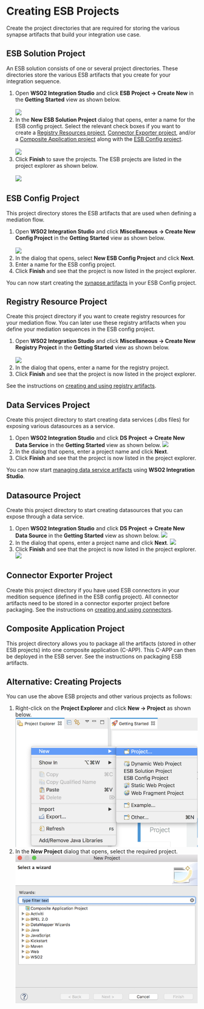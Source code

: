 # Creating ESB Projects

Create the project directories that are required for storing the various synapse artifacts that build your integration use case.

## ESB Solution Project

An ESB solution consists of one or several project directories. These directories store the various ESB artifacts that you create for your integration sequence.

<ol>
    <li>
        Open <b>WSO2 Integration Studio</b> and click <b>ESB Project → Create New</b> in the <b>Getting Started</b> view as shown below.</br></br><img src="../../assets/img/create_project/new_esb_project.png">
    </li>
    <li>
        In the <b>New ESB Solution Project</b> dialog that opens, enter a name for the ESB config project. Select the relevant check boxes if you want to create a <a href="#registry-resource-project">Registry Resources project</a>, <a href="#connector-exporter-project">Connector Exporter project</a>, and/or a <a href="#composite-application-project">Composite Application project</a> along with the <a href="#esb-config-project">ESB Config project</a>.</br></br><img src="../../assets/img/create_project/new_esb_soln_dialog.png">
    </li>
    <li>
        Click <b>Finish</b> to save the projects. The ESB projects are listed in the project explorer as shown below.</br></br>
        <img src="../../assets/img/create_project/proj_explorer.png">
    </li>
</ol>

## ESB Config Project

This project directory stores the ESB artifacts that are used when defining a mediation flow.

<ol>
    <li>
        Open <b>WSO2 Integration Studio</b> and click <b>Miscellaneous → Create New Config Project</b> in the <b>Getting Started</b> view as shown below.</br></br><img src="../../assets/img/create_project/new_config_project.png">
    </li> 
    <li>
        In the dialog that opens, select <b>New ESB Config Project</b> and click <b>Next</b>.
    </li>
    <li>
        Enter a name for the ESB config project.
    </li>
    <li>
        Click <b>Finish</b> and see that the project is now listed in the project explorer.
    </li>
</ol>

You can now start creating the [synapse artifacts](../develop/creating-artifacts/creating-an-api.md) in your ESB Config project.

## Registry Resource Project

Create this project directory if you want to create registry resources for your mediation flow. You can later use these registry artifacts when you define your mediation sequences in the ESB config project.
            
<ol>
    <li>
        Open <b>WSO2 Integration Studio</b> and click <b>Miscellaneous → Create New Registry Project</b> in the <b>Getting Started</b> view as shown below.</br></br><img src="../../assets/img/create_project/new_registy_project.png">
    </li>
    <li>
        In the dialog that opens, enter a name for the registry project. 
    </li>
    <li>
        Click <b>Finish</b> and see that the project is now listed in the project explorer.  
    </li>
</ol>

See the instructions on <a href="../../develop/creating-artifacts/creating-registry-resources/#creating-registry-resources">creating and using registry artifacts</a>.

## Data Services Project

Create this project directory to start creating data services (.dbs files) for exposing various datasources as a service.</br>
<ol>
    <li>
        Open <b>WSO2 Integration Studio</b> and click <b>DS Project → Create New Data Service</b> in the <b>Getting Started</b> view as shown below.
                    <img src="../../assets/img/create_project/data_services_project.png">
    </li>
    <li>
        In the dialog that opens, enter a project name and click <b>Next</b>.
    </li>
    <li>
        Click <b>Finish</b> and see that the project is now listed in the project explorer.
    </li>
</ol>

You can now start <a href="../../develop/creating-artifacts/data-services/creating-data-services/">managing data service artifacts</a> using <b>WSO2 Integration Studio</b>.

## Datasource Project

Create this project directory to start creating datasources that you can expose through a data service.

1. Open **WSO2 Integration Studio** and click **DS Project → Create New Data Source** in the **Getting Started** view as shown below.
    <img src="../../assets/img/create_project/datasourrce-project.png">
2. In the dialog that opens, enter a project name and click **Next**.
    <img src="../../assets/img/create_project/datasource-project-dialog.png">
3. Click **Finish** and see that the project is now listed in the project explorer.
    <img src="../../assets/img/create_project/datasource-project-explorer.png" width="400">

## Connector Exporter Project

Create this project directory if you have used ESB connectors in your medition sequence (defined in the ESB config project). All connector artifacts need to be stored in a connector exporter project before packaging. See the instructions on [creating and using connectors](../develop/creating-artifacts/adding-connectors.md).

## Composite Application Project

This project directory allows you to package all the artifacts (stored in other ESB projects) into one composite application (C-APP). This C-APP can then be deployed in the ESB server. See the instructions on packaging ESB artifacts.

<!--
<table>
    <tr>
        <td><b>ESB Solution</b></td>
        <td>An ESB solution consists of one or several project directories. These directories store the various ESB artifacts that you create for your integration sequence.
            <ol>
                <li>
                    Open <b>WSO2 Integration Studio</b> and click <b>ESB Project → Create New</b> in the <b>Getting Started</b> view as shown below.</br></br>
                    <img src="../../assets/img/create_project/new_esb_project.png">
                </li>
                <li>
                    In the <b>New ESB Solution Project</b> dialog that opens, enter a name for the ESB config project. Select the relevant check boxes if you want to create a <a href="#registry-resource-project">Registry Resources project</a>, <a href="#connector-exporter-project">Connector Exporter project</a>, and/or a <a href="#composite-application-project">Composite Application project</a> along with the <a href="#esb-config-project">ESB Config project</a>.</br></br>
                    <img src="../../assets/img/create_project/new_esb_soln_dialog.png">
                </li>
                <li>
                    Click <b>Finish</b> to save the projects. The ESB projects are listed in the project explorer as shown below.</br></br>
                    <img src="../../assets/img/create_project/proj_explorer.png">
                </li>
            </ol>
        </td>
    </tr>
    <tr>
        <td id="esb-config-project"><b>ESB Config Project</b></td>
        <td>
            This project directory stores the ESB artifacts that are used when defining a mediation flow.
            <ol>
               <li>
                    Open <b>WSO2 Integration Studio</b> and click <b>Miscellaneous → Create New Config Project</b> in the <b>Getting Started</b>view as shown below.</br></br>
                    <img src="../../assets/img/create_project/new_config_project.png">
                </li> 
                <li>
                    In the dialog that opens, select <b>New ESB Config Project</b> and click <b>Next</b>.
                </li>
                <li>
                    Enter a name for the ESB config project.
                </li>
                <li>
                    Click <b>Finish</b> and see that the project is now listed in the project explorer.
                </li>
            </ol>
            You can now start creating the <a href="#creating-synapse-artifacts">synapse artifacts</a> in your ESB Config project.
        </td>
    </tr>
    <tr>
        <td id="registry-resource-project"><b>Registry Resource Project</b></td>
        <td>
            Create this project directory if you want to create registry resources for your mediation flow. You can later use these registry artifacts when you define your mediation sequences in the ESB config project.
            <ol>
                <li>
                    Open <b>WSO2 Integration Studio</b> and click <b>Miscellaneous → Create New Registry Project</b> in the <b>Getting Started</b> view as shown below.</br></br>
                    <img src="../../assets/img/create_project/new_registy_project.png">
                </li>
                <li>
                   In the dialog that opens, enter a name for the registry project. 
                </li>
                <li>
                  Click <b>Finish</b> and see that the project is now listed in the project explorer.  
                </li>
            </ol>
            See the instructions on <a href="../../use-cases/tasks/registry_artifacts/working-with-registry-artifacts">creating and using registry artifacts</a>.
        </td>
    </tr>
    <tr>
        <td id="mediator-project"><b>Mediator Project</b></td>
        <td>
           Create this project directory to start creating custom mediator artifacts. You can use these customer mediators when you define the mediation flow in your ESB config project.
           <ol>
               <li>
                   Open <b>WSO2 Integration Studio</b> and click <b>Miscellaneous → Create Mediator Project</b> in the <b>Getting Started</b> view as shown below.</br></br>
                   <img src="../../assets/img/create_project/new_mediator_project.png">
               </li>
               <li>
                 In the dialog that opens, select <b>Create New Mediator</b> and click <b>Next</b>.  
               </li>
               <li>
                 Enter a project name, package name, and class name.</br></br>
                 <img src="../../assets/img/create_project/new_mediator_artifact_dialog.png">
               </li>
               <li>
                   Click <b>Finish</b> and see that the project is now listed in the project explorer.
               </li>
           </ol>
           You can now start creating <a href="../../use-cases/tasks/working-with-mediators">custom mediators</a>.
        </td>
    </tr>
    <tr>
        <td id="data-services-project"><b>Data Services Project</b></td>
        <td>
            Create this project directory to start creating data services (.dbs files) for exposing various datasources as a service.</br></br>
            <ol>
                <li>
                    Open <b>WSO2 Integration Studio</b> and click <b>DS Project → Create New Data Service</b> in the <b>Getting Started</b> view as shown below.
                    <img src="../../assets/img/create_project/data_services_project.png">
                </li>
                <li>
                    In the dialog that opens, enter a project name and click <b>Next</b>.
                </li>
                <li>
                    Click <b>Finish</b> and see that the project is now listed in the project explorer.
                </li>
            </ol>
            You can now start <a href="../../use-cases/tasks/managing-data-services-artifacts">managing data service artifacts</a> using <b>WSO2 Integration Studio</b>.
        </td>
    </tr>
    <tr>
        <td id="connector-exporter-project"><b>Connector Exporter Project</b></td>
        <td>
            Create this project directory if you have used ESB connectors in your medition sequence (defined in the ESB config project). All connector artifacts need to be stored in a connector exporter project before packaging. See the instructions on <a href="../../use-cases/tasks/connectors/working-with-connectors">creating and using connectors</a>.
        </td>
    </tr>
    <tr>
        <td id="composite-application-project"><b>Composite Application Project</b></td>
        <td>
            This poject directory allows you to package all the artifacts (stored in other ESB projects) into one composite application (C-APP). This C-APP can then be deployed in the ESB server. See the instructions on packaging ESB artifacts.
        </td>
    </tr>
</table>
-->

## Alternative: Creating Projects

You can use the above ESB projects and other various projects as follows:

1.  Right-click on the **Project Explorer** and click **New → Project** as shown below.
    ![Create new project](../assets/img/create_project/new_project_root.png)
2.  In the **New Project** dialog that opens, select the required project.  
    ![Create new project dialog](../assets/img/create_project/new_project_root_dialog.png)